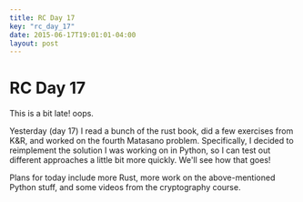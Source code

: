 ```yaml
---
title: RC Day 17
key: "rc_day_17"
date: 2015-06-17T19:01:01-04:00
layout: post
---
```


# RC Day 17

This is a bit late! oops.

Yesterday (day 17) I read a bunch of the rust book, did a few exercises
from K&R, and worked on the fourth Matasano problem. Specifically,
I decided to reimplement the solution I was working on in Python, so I can
test out different approaches a little bit more quickly. We'll see how
that goes!

Plans for today include more Rust, more work on the above-mentioned Python
stuff, and some videos from the cryptography course.
